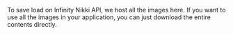To save load on Infinity Nikki API, we host all the images here. If you want to use all the images in your application, you can just download the entire contents directly.

